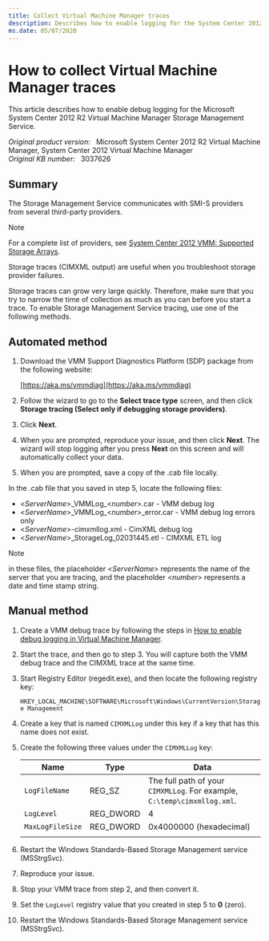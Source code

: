 ```yaml
---
title: Collect Virtual Machine Manager traces
description: Describes how to enable logging for the System Center 2012 R2 Virtual Machine Manager Storage Management Service.
ms.date: 05/07/2020
---
```

# How to collect Virtual Machine Manager traces

This article describes how to enable debug logging for the Microsoft System Center 2012 R2 Virtual Machine Manager Storage Management Service.

_Original product version:_ &nbsp; Microsoft System Center 2012 R2 Virtual Machine Manager, System Center 2012 Virtual Machine Manager  
_Original KB number:_ &nbsp; 3037626

## Summary

The Storage Management Service communicates with SMI-S providers from several third-party providers.

> [!NOTE]
> For a complete list of providers, see [System Center 2012 VMM: Supported Storage Arrays](https://social.technet.microsoft.com/wiki/contents/articles/16100.supported-storage-arrays-for-system-center-2012-vmm.aspx).

Storage traces (CIMXML output) are useful when you troubleshoot storage provider failures.

Storage traces can grow very large quickly. Therefore, make sure that you try to narrow the time of collection as much as you can before you start a trace. To enable Storage Management Service tracing, use one of the following methods.

## Automated method

1. Download the VMM Support Diagnostics Platform (SDP) package from the following website:

   [https://aka.ms/vmmdiag](https://aka.ms/vmmdiag)

2. Follow the wizard to go to the **Select trace type** screen, and then click **Storage tracing (Select only if debugging storage providers)**.
3. Click **Next**.
4. When you are prompted, reproduce your issue, and then click **Next**. The wizard will stop logging after you press **Next** on this screen and will automatically collect your data.
5. When you are prompted, save a copy of the .cab file locally.

In the .cab file that you saved in step 5, locate the following files:

- \<*ServerName*>\_VMMLog_\<*number*>.car - VMM debug log
- \<*ServerName*>\_VMMLog_\<*number*>_error.car - VMM debug log errors only
- \<*ServerName*>-cimxmllog.xml - CimXML debug log
- \<*ServerName*>_StorageLog_02031445.etl - CIMXML ETL log

> [!NOTE]
> in these files, the placeholder \<*ServerName*> represents the name of the server that you are tracing, and the placeholder \<*number*> represents a date and time stamp string.

## Manual method

1. Create a VMM debug trace by following the steps in [How to enable debug logging in Virtual Machine Manager](https://support.microsoft.com/help/2913445).
2. Start the trace, and then go to step 3. You will capture both the VMM debug trace and the CIMXML trace at the same time.
3. Start Registry Editor (regedit.exe), and then locate the following registry key:

   `HKEY_LOCAL_MACHINE\SOFTWARE\Microsoft\Windows\CurrentVersion\Storage Management`

4. Create a key that is named `CIMXMLLog` under this key if a key that has this name does not exist.
5. Create the following three values under the `CIMXMLLog` key:

   |Name|Type|Data|
   |---|---|---|
   |`LogFileName`|REG_SZ|The full path of your `CIMXMLLog`. For example, `C:\temp\cimxmllog.xml`.|
   |`LogLevel`|REG_DWORD|4|
   |`MaxLogFileSize`|REG_DWORD|0x4000000 (hexadecimal)|
   |||

6. Restart the Windows Standards-Based Storage Management service (MSStrgSvc).
7. Reproduce your issue.
8. Stop your VMM trace from step 2, and then convert it.
9. Set the `LogLevel` registry value that you created in step 5 to **0** (zero).
10. Restart the Windows Standards-Based Storage Management service (MSStrgSvc).
